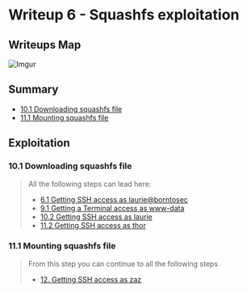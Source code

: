# Writeup 6 - Squashfs exploitation

## Writeups Map

![Imgur](https://i.imgur.com/io1rZpf.png)

## Summary

- [10.1 Downloading squashfs file](#101-downloading-squashfs-file)
- [11.1 Mounting squashfs file](#111-mounting-squashfs-file)

## Exploitation

### 10.1 Downloading squashfs file

> All the following steps can lead here:
>
> - [6.1 Getting SSH access as laurie@borntosec](./Writeup1.md#61-getting-ssh-access-as-laurieborntosec)
> - [9.1 Getting a Terminal access as www-data](./Writeup1.md#91-getting-a-terminal-access-as-www-data)
> - [10.2 Getting SSH access as laurie](./Writeup1.md#102-getting-ssh-access-as-laurie)
> - [11.2 Getting SSH access as thor](./Writeup1.md#112-getting-ssh-access-as-thor)

### 11.1 Mounting squashfs file

> From this step you can continue to all the following steps
>
> - [12. Getting SSH access as zaz](./Writeup1.md#12-getting-ssh-access-as-zaz)
